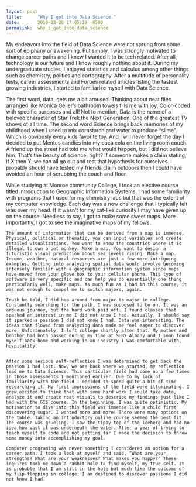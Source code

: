 ```yaml
---
layout: post
title:      "Why I got into Data Science."
date:       2019-02-28 17:05:19 -0500
permalink:  why_i_got_into_data_science
---
```



My endeavors into the field of Data Science were not sprung from some sort of epiphany or awakening. Put simply, I was strongly motivated to change career paths and I knew I wanted it to be tech related. After all, technology is our future and I know roughly nothing about it. During my undergraduate studies, I enjoyed statistics and calculus among other things such as chemistry, politics and cartography. After a multitude of personality tests, career assessments and Forbes related articles listing the fastest growing industries, I started to familiarize myself with Data Science. 

The first word, data, gets me a bit aroused. Thinking about neat files arranged like Monica Geller’s bathroom towels fills me with joy. Color-coded with specific purposes and all! Not to mention, Data is the name of a beloved character of Star Trek the Next Generation. One of the greatest TV shows of all time. The second word Science brings back memories of my childhood when I used to mix cornstarch and water to produce “slime”. Which is obviously every kids favorite toy. And I will never forget the day I decided to put Mentos candies into my coca cola on the living room couch. A friend up the street had told me what would happen, but I did not believe him. That’s the beauty of science, right? If someone makes a claim stating, if X then Y, we can all go out and test that hypothesis for ourselves. I probably should have tested my friends claim outdoors then I could have avoided an hour of scrubbing the couch and floor. 

 While studying at Monroe community College, I took an elective course titled Introduction to Geographic Information Systems. I had some familiarity with programs that I used for my chemistry labs but that was the extent of my computer knowledge. Each day was a new challenge that I typically felt was over my head. If it wasn’t for my cat-like curiosity I may have given up on the course. Needless to say, I got to make some sweet maps. More importantly, I got to see the imaginative maps of my fellows.

	The amount of information that can be derived from a map is immense. Physical, political or thematic, you can input variables and create detailed visualizations. You want to know the countries where it is illegal to own a pet monkey. Make a map. You want to design a futuristic visual prediction about sea levels rising. Make a map. Income, weather, natural resources are just a few more intriguing examples. Getting into analyzing spatial data would involve becoming intensely familiar with a geographic information system since maps have moved from your glove box to your cellular phone. This type of software is very specific and can help you do essentially one thing particularly well, make maps. As much fun as I had in this course, it was not enough to compel me to switch majors, again.
	
	Truth be told, I did hop around from major to major in college. Constantly searching for the path, I was supposed to be on. It was an arduous journey, but the hard work paid off. I found classes that sparked an interest in me I did not know I had. Actually, I should say it sparked a passion I did not know I had. Data was interesting. The ideas that flowed from analyzing data made me feel eager to discover more. Unfortunately, I left college shortly after that. My mother and brother had both passed during my time at SUNY Albany and I soon found myself back home and working in an industry I was comfortable with, hospitality. 

	
	After some serious self-reflection I was determined to get back the passion I had lost. Now, we are back where we started, my reflection lead me to Data Science. This particular field had come up a few times in those assessments I mentioned earlier. Due to my lack of familiarity with the field I decided to spend quite a bit of time researching it. My first impressions of the field were illuminating. I grew excited to think that with some hard work I could take data, analyze it and create neat visuals to describe my findings just like I had with the GIS course. In the beginning, I was quite optimistic. My motivation to dive into this field was immense like a child first discovering sugar. I wanted more and more! There were many options on the table. Taking an introductory online course seemed the best fit. The course was grueling. I saw the tippy top of the iceberg and had no idea how vast it was underneath the water. After a year of trying to teach myself to code and not getting far I made the decision to throw some money into accomplishing my goal.

	Computer programing was never something I considered an option for a career path. I took a look at myself and said, “What are your strengths? What are your weaknesses? What makes you happy?” These inquires took me down a rabbit hole to find myself, my true self. It is probable that I am still in the hole but much like the outcome of my flip-flopping in college, I am destined to discover passions I did not know I had. 











